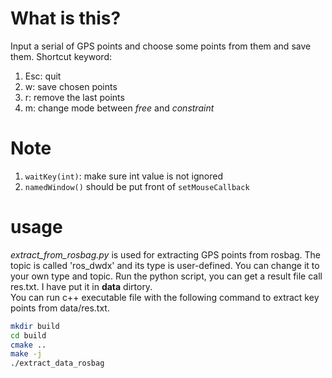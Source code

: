 # What is this?

Input a serial of GPS points and choose some points from them and save them.
Shortcut keyword:
1. Esc: quit
2. w: save chosen points
3. r: remove the last points
4. m: change mode between *free* and *constraint*

# Note

1. `waitKey(int)`: make sure int value is not ignored
2. `namedWindow()` should be put front of `setMouseCallback`

# usage

*extract_from_rosbag.py* is used for extracting GPS points from rosbag. The topic is called 'ros_dwdx' and its type is user-defined. You can change it to your own type and topic. Run the python script, you can get a result file call res.txt. I have put it in **data** dirtory.  
You can run c++ executable file with the following command to extract key points from data/res.txt.  
```sh
mkdir build
cd build
cmake ..
make -j
./extract_data_rosbag
```
